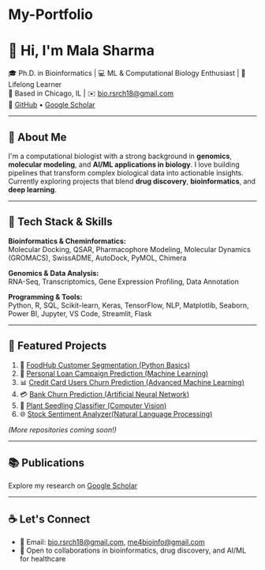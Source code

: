 # My-Portfolio
# 👋 Hi, I'm Mala Sharma

🎓 Ph.D. in Bioinformatics | 💻 ML & Computational Biology Enthusiast | 🌱 Lifelong Learner  
📍 Based in Chicago, IL | ✉️ bio.rsrch18@gmail.com  
🔗 [GitHub](https://github.com/biorsrch18) • [Google Scholar](https://scholar.google.com/citations?user=5OOToMcAAAAJ)

---

## 🧬 About Me

I'm a computational biologist with a strong background in **genomics**, **molecular modeling**, and **AI/ML applications in biology**. I love building pipelines that transform complex biological data into actionable insights. Currently exploring projects that blend **drug discovery**, **bioinformatics**, and **deep learning**.

---

## 🔧 Tech Stack & Skills

**Bioinformatics & Cheminformatics:**  
Molecular Docking, QSAR, Pharmacophore Modeling, Molecular Dynamics (GROMACS), SwissADME, AutoDock, PyMOL, Chimera

**Genomics & Data Analysis:**  
RNA-Seq, Transcriptomics, Gene Expression Profiling, Data Annotation

**Programming & Tools:**  
Python, R, SQL, Scikit-learn, Keras, TensorFlow, NLP, Matplotlib, Seaborn, Power BI, Jupyter, VS Code, Streamlit, Flask

---

## 📌 Featured Projects

1. 🌱 [FoodHub Customer Segmentation (Python Basics)](https://github.com/biorsrch18/foodhub-segmentation)
2. 💼 [Personal Loan Campaign Prediction (Machine Learning)](https://github.com/biorsrch18/Machine-Learning)
3. 📊 [Credit Card Users Churn Prediction (Advanced Machine Learning)](https://github.com/biorsrch18/AML_Case-Studies)
4. 💳 [Bank Churn Prediction (Artificial Neural Network)](https://github.com/biorsrch18/bank-churn-ann)
5. 🧠 [Plant Seedling Classifier (Computer Vision)](https://github.com/biorsrch18/plant-seedling-cnn)
6. 🌐 [Stock Sentiment Analyzer(Natural Language Processing)](https://github.com/biorsrch18/stock-sentiment-nlp) 


*(More repositories coming soon!)*

---

## 📚 Publications

Explore my research on [Google Scholar](https://scholar.google.com/citations?user=5OOToMcAAAAJ)

---

## ☕ Let's Connect

- 💌 Email: bio.rsrch18@gmail.com, me4bioinfo@gmail.com
- 💼 Open to collaborations in bioinformatics, drug discovery, and AI/ML for healthcare
